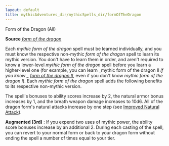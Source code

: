 ```yaml
---
layout: default
title: mythicAdventures_dir/mythicSpells_dir/formOfTheDragon
---
```

Form of the Dragon (All)

**Source** [_form of the dragon_](../../spells_dir/formOfTheDragon)

Each _mythic form of the dragon_ spell must be learned individually, and you must know the respective non-mythic _form of the dragon_ spell to learn its mythic version. You don't have to learn them in order, and aren't required to know a lower-level _mythic form of the dragon_ spell before you learn a higher-level one (for example, you can learn _mythic form of the dragon II _if you know _ [form of the dragon II](../../spells_dir/formOfTheDragon#_form-of-the-dragon-ii)_, even if you don't know _mythic form of the dragon I_). Each _mythic form of the dragon_ spell adds the following benefits to its respective non-mythic version.

The spell's bonuses to ability scores increase by 2, the natural armor bonus increases by 1, and the breath weapon damage increases to 10d6. All of the dragon form's natural attacks increase by one step (see [Improved Natural Attack](../../monsters_dir/monsterFeats#_improved-natural-attack)).

**Augmented (3rd)** : If you expend two uses of mythic power, the ability score bonuses increase by an additional 2. During each casting of the spell, you can revert to your normal form or back to your dragon form without ending the spell a number of times equal to your tier.

